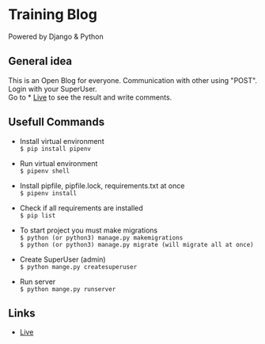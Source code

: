 # Training Blog
Powered by Django & Python

## General idea

This is an Open Blog for everyone. Communication with other using "POST".<br />
Login with your SuperUser.<br />
Go to * [Live](http://tejxv.pythonanywhere.com/) to see the result and write comments.

## Usefull Commands

* Install virtual environment<br />
`$ pip install pipenv`

* Run virtual environment<br />
`$ pipenv shell`

* Install pipfile, pipfile.lock, requirements.txt at once<br />
`$ pipenv install`

* Check if all requirements are installed<br />
`$ pip list`

* To start project you must make migrations<br />
`$ python (or python3) manage.py makemigrations`<br />
`$ python (or python3) manage.py migrate (will migrate all at once)`

* Create SuperUser (admin)<br />
`$ python mange.py createsuperuser`

* Run server<br />
`$ python mange.py runserver`

## Links

* [Live](http://tejxv.pythonanywhere.com/)

